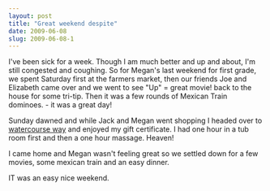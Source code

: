 ```yaml
---
layout: post
title: "Great weekend despite"
date: 2009-06-08
slug: 2009-06-08-1
---
```


I&apos;ve been sick for a week.  Though I am much better and up and about, I&apos;m still congested and coughing.  So for Megan&apos;s last weekend for first grade, we spent Saturday first at the farmers market, then our friends Joe and Elizabeth came over and we went to see &quot;Up&quot; = great movie!  back to the house for some tri-tip.  Then it was a few rounds of Mexican Train dominoes.  - it was a great day!

Sunday dawned and while Jack and Megan went shopping I headed over to  [watercourse way](http://watercourseway.com/)  and enjoyed my gift certificate.  I had one hour in a tub room first and then a one hour massage.  Heaven!

I came home and Megan wasn&apos;t feeling great so we settled down for a few movies, some mexican train and an easy dinner.

IT was an easy nice weekend.
